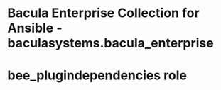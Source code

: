 # Bacula Enterprise Collection for Ansible - baculasystems.bacula_enterprise

# bee_plugindependencies role
